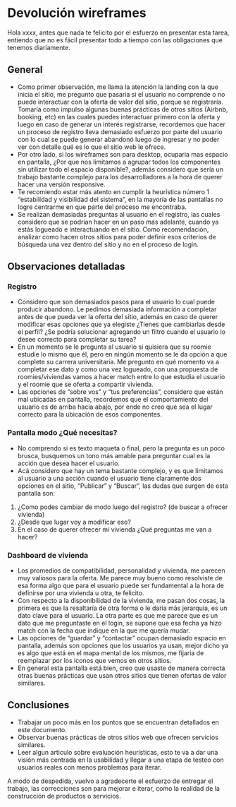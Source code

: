 # Devolución wireframes

Hola xxxx, antes que nada te felicito por el esfuerzo en presentar esta tarea, entiendo que no es fácil presentar todo a tiempo con las obligaciones que tenemos diariamente. 

## General

- Como primer observación, me llama la atención la landing con la que inicia el sitio, me pregunto que pasaria si el usuario no comprende o no puede interactuar con la oferta de valor del sitio,  porque se registraría. Tomaría como impulso algunas buenas prácticas de otros sitios (Airbnb, booking, etc) en las cuales puedes interactuar primero con la oferta y luego en caso de generar un interés registrarse, recordemos que hacer un proceso de registro lleva demasiado esfuerzo por parte del usuario con lo cual se puede generar abandonó luego de ingresar y no poder ver con detalle qué es lo que el sitio web le ofrece.
- Por otro lado, si los wireframes son para desktop, ocuparia mas espacio en pantalla, ¿Por que nos limitamos a agrupar todos los componentes sin utilizar todo el espacio disponible?, además considero que sería un trabajo bastante complejo para los desarrolladores a la hora de querer hacer una versión responsive. 
- Te recomiendo estar más atento en cumplir la heurística número 1 “estabilidad y visibilidad del sistema”, en la mayoría de las pantallas no logre centrarme en que parte del proceso me encontraba. 
- Se realizan demasiadas preguntas al usuario en el registro, las cuales considero que se podrían hacer en un paso más adelante, cuando ya estás logueado e interactuando en el sitio. Como recomendación, analizar como hacen otros sitios para poder definir esos criterios de búsqueda una vez dentro del sitio y no en el proceso de login.

## Observaciones detalladas

### Registro
- Considero que son demasiados pasos para el usuario lo cual puede producir abandono. 
Le pedimos demasiada información a completar antes de que pueda ver la oferta del sitio, además en caso de querer modificar esas opciones que ya elegiste ¿Tienes que cambiarlas desde el perfil? ¿Se podría solucionar agregando un filtro cuando el usuario lo desee correcto para completar su tarea? 
- En un momento se le pregunta al usuario si quisiera que su roomie estudie lo mismo que él, pero en ningún momento se le da opción a que complete su carrera universitaria. Me pregunto en qué momento va a completar ese dato y como una vez logueado, con una propuesta de roomies/viviendas vamos a hacer match entre lo que estudia el usuario y el roomie que se oferta a compartir vivienda.
- Las opciones de “sobre vos” y “tus preferencias”, considero que están mal ubicadas en pantalla, recordemos que el comportamiento del usuario es de arriba hacia abajo, por ende no creo que sea el lugar correcto para la ubicación de esos componentes.
### Pantalla modo ¿Qué necesitas?
- No comprendo si es texto maqueta o final, pero la pregunta es un poco brusca, busquemos un tono más amable para preguntar cual es la acción que desea hacer el usuario. 
- Acá considero que hay un tema bastante complejo, y es que limitamos al usuario a una acción cuando el usuario tiene claramente dos opciones en el sitio, “Publicar” y “Buscar”, las dudas que surgen de esta pantalla son:
 1. ¿Como podes cambiar de modo luego del registro? (de buscar a ofrecer vivienda) 
 2. ¿Desde que lugar voy a modificar eso? 
 3. En el caso de querer ofrecer mi vivienda ¿Qué preguntas me van a hacer?

### Dashboard de vivienda 
- Los promedios de compatibilidad, personalidad y vivienda, me parecen muy valiosos para la oferta. Me parece muy bueno como resolviste de esa forma algo que para el usuario puede ser fundamental a la hora de definirse por una vivienda u otra, te felicito.
- Con respecto a la disponibilidad de la vivienda, me pasan dos cosas, la primera es que la resaltaría de otra forma o le daría más jerarquía, es un dato clave para el usuario. La otra parte es que me parece que es un dato que me preguntaste en el login, se supone que esa fecha ya hizo match con la fecha que indique en la que me quería mudar.
- Las opciones de “guardar” y “contactar” ocupan demasiado espacio en pantalla, además son opciones que los usuarios ya usan, mejor dicho ya es algo que está en el mapa mental de los mismos, me fijaria de reemplazar por los iconos que vemos en otros sitios.
- En general esta pantalla está bien, creo que usaste de manera correcta otras buenas prácticas que usan otros sitios que tienen ofertas de valor similares.

## Conclusiones
- Trabajar un poco más en los puntos que se encuentran detallados en este documento.
- Observar buenas prácticas de otros sitios web que ofrecen servicios similares.
- Leer algun articulo sobre evaluación heurísticas, esto te va a dar una visión más centrada en la usabilidad y llegar a una etapa de testeo con usuarios reales con menos problemas para iterar. 

A modo de despedida, vuelvo a agradecerte el esfuerzo de entregar el trabajo, las correcciones son para mejorar e iterar, como la realidad de la construcción de productos o servicios. 
